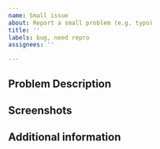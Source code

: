 ```yaml
---
name: Small issue
about: Report a small problem (e.g. typo)
title: ''
labels: bug, need repro
assignees: ''

---
```


## Problem Description
<!-- Include a clear description of the issue as well as how to reproduce it. -->

## Screenshots
<!-- If applicable, add screenshots to help show the problem. -->

## Additional information
<!--
Add any other context about the problem here.

Move all applicable items out of the comment:
- Operating system (Linux/macOS/Windows):
- pros-rs version (see `Cargo.toml`):
- Rust version (see `rustc --version`):
- I have tested this issue on the latest development release.
- I would be willing to implement a fix for this issue.
-->
